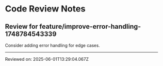 # Code Review Notes

## Review for feature/improve-error-handling-1748784543339

Consider adding error handling for edge cases.

---
Reviewed on: 2025-06-01T13:29:04.067Z